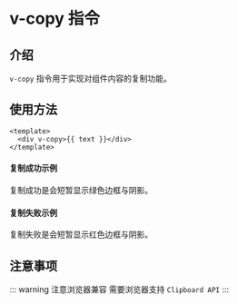 # v-copy 指令

## 介绍

`v-copy` 指令用于实现对组件内容的复制功能。

## 使用方法

```vue
<template>
  <div v-copy>{{ text }}</div>
</template>
```

#### 复制成功示例

复制成功是会短暂显示绿色边框与阴影。

<CopyDemo />

#### 复制失败示例

复制失败是会短暂显示红色边框与阴影。

<CopyDemoFail />

<script setup>
import CopyDemo from '../.vitepress/components/vCopy/CopyDemo.vue';
import CopyDemoFail from '../.vitepress/components/vCopy/CopyDemoFail.vue';
</script>

## 注意事项

::: warning 注意浏览器兼容
需要浏览器支持 `Clipboard API`
:::
